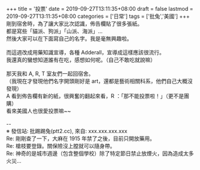 +++
title = '投票'
date = 2019-09-27T13:11:35+08:00
draft = false
lastmod = 2019-09-27T13:11:35+08:00
categories = ['日常']
tags = ['批兔','美國']
+++
剛到宿舍時，為了讓大家比次認識，佈告欄貼了很多張紙。<br>
都是寫些「貓派、狗派」「山派、海派」...<br>
然後大家可以在下面寫自己的名字。我是毫無興趣啦。<br>
<br>
而這週改成用藥知識宣導，各種 Adderall，宣導成這樣應該很流行。<br>
我還真的蠻想知道誰有在吃，感想如何呢。（自己不敢吃就說嘛）<br>
<br>
那天我和 A, R, T 室友們一起回宿舍。<br>
（我現在才發現他們名字開頭剛好是 art，還都是藝術相關科系，他們自己大概沒發現）<br>
A 看到佈告欄有新的紙，很興奮的翻起來看，R ：「那不能投票啦！」（更不是團購）<br>
看來美國人也很愛投票嘛~~<br>
<br>
--<br>
※ 發信站: 批踢踢兔(ptt2.cc), 來自: xxx.xxx.xxx.xxx<br>
Re: 剛剛查了一下，大麻在 1915 年禁了之後，目前只開放藥用。<br>
Re: 槍枝要登錄。關保險沒上膛就可以隨身帶。<br>
Re: 神奇的是城市週邊（包含整個學校）除了特定節日禁止放煙火，因為造成太多火災...<br>
